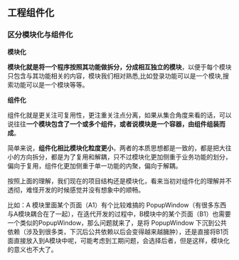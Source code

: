 ## 工程组件化



### 区分模块化与组件化



**模块化**

**模块化就是将一个程序按照其功能做拆分，分成相互独立的模块**，以便于每个模块只包含与其功能相关的内容，模块我们相对熟悉,比如登录功能可以是一个模块,搜索功能可以是一个模块等等。



**组件化**

组件化就是更关注可复用性，更注重关注点分离，如果从集合角度来看的话，可以说往往**一个模块包含了一个或多个组件，或者说模块是一个容器，由组件组装而成**。

简单来说，**组件化相比模块化粒度更小**，两者的本质思想都是一致的，都是把大往小的方向拆分，都是为了复用和解耦，只不过模块化更加侧重于业务功能的划分，偏向于复用，组件化更加侧重于单一功能的内聚，偏向于解耦。



按照上面的理解，我们现在的项目结构还是模块化，看来当初对组件化的理解并不透彻，难怪开发的时候感觉并没有想象中的顺畅。

比如：A 模块里面某个页面（A1）有个比较难搞的 PopupWindow（有很多东西与A模块耦合在了一起），在迭代开发的过程中，B模块中的某个页面（B1）也需要一个类似的PopupWindow，那么问题就来了，是将 PopupWindow 下沉到公共依赖（涉及到很多类，下沉后公共依赖以后会变得越来越臃肿），还是直接将B1页面直接放入到A模块中呢，可能考虑到工期问题，会选择后者，但是这样，模块化的意义也不大了。

